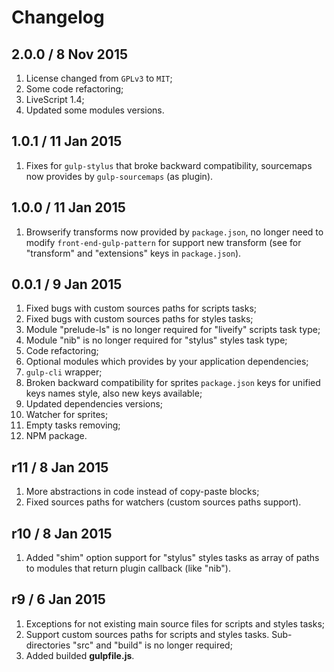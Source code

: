 Changelog
=========

2.0.0 / 8 Nov 2015
------------------

1. License changed from `GPLv3` to `MIT`;
2. Some code refactoring;
3. LiveScript 1.4;
4. Updated some modules versions.

1.0.1 / 11 Jan 2015
-------------------

1. Fixes for `gulp-stylus` that broke backward compatibility, sourcemaps
   now provides by `gulp-sourcemaps` (as plugin).

1.0.0 / 11 Jan 2015
-------------------

1. Browserify transforms now provided by `package.json`, no longer need to
   modify `front-end-gulp-pattern` for support new transform
   (see for "transform" and "extensions" keys in `package.json`).

0.0.1 / 9 Jan 2015
------------------

1. Fixed bugs with custom sources paths for scripts tasks;
2. Fixed bugs with custom sources paths for styles tasks;
3. Module "prelude-ls" is no longer required for "liveify" scripts task type;
4. Module "nib" is no longer required for "stylus" styles task type;
5. Code refactoring;
6. Optional modules which provides by your application dependencies;
7. `gulp-cli` wrapper;
8. Broken backward compatibility for sprites `package.json` keys for unified
   keys names style, also new keys available;
9. Updated dependencies versions;
10. Watcher for sprites;
11. Empty tasks removing;
12. NPM package.

r11 / 8 Jan 2015
----------------

1. More abstractions in code instead of copy-paste blocks;
2. Fixed sources paths for watchers (custom sources paths support).

r10 / 8 Jan 2015
----------------

1. Added "shim" option support for "stylus" styles tasks as array of paths to
   modules that return plugin callback (like "nib").

r9 / 6 Jan 2015
---------------

1. Exceptions for not existing main source files for scripts and styles tasks;
2. Support custom sources paths for scripts and styles tasks.
   Sub-directories "src" and "build" is no longer required;
3. Added builded **gulpfile.js**.
